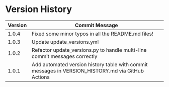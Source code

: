 # Version History

<!-- START_VERSION_HISTORY -->
| Version | Commit Message |
|---------|----------------|
| 1.0.4 | Fixed some minor typos in all the README.md files! |
| 1.0.3 | Update update_versions.yml |
| 1.0.2 | Refactor update_versions.py to handle multi-line commit messages correctly |
| 1.0.1 | Add automated version history table with commit messages in VERSION_HISTORY.md via GitHub Actions |
<!-- END_VERSION_HISTORY -->
